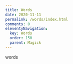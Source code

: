 ```yaml
---
title: Words
date: 2020-11-11
permalink: /words/index.html
comments: 0
eleventyNavigation:
  key: Words
  order: 150
  parent: Magick
---
```

words